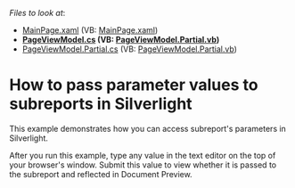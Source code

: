 <!-- default file list -->
*Files to look at*:

* [MainPage.xaml](./CS/SilverlightApplication15/MainPage.xaml) (VB: [MainPage.xaml](./VB/SilverlightApplication15/MainPage.xaml))
* **[PageViewModel.cs](./CS/SilverlightApplication15/PageViewModel.cs) (VB: [PageViewModel.Partial.vb](./VB/SilverlightApplication15/PageViewModel.Partial.vb))**
* [PageViewModel.Partial.cs](./CS/SilverlightApplication15/PageViewModel.Partial.cs) (VB: [PageViewModel.Partial.vb](./VB/SilverlightApplication15/PageViewModel.Partial.vb))
<!-- default file list end -->
# How to pass parameter values to subreports in Silverlight


<p>This example demonstrates how you can access subreport's parameters in Silverlight.</p><p>After you run this example, type any value in the text editor on the top of your browser's window. Submit this value to view whether it is passed to the subreport and reflected in Document Preview.</p><p></p>

<br/>


